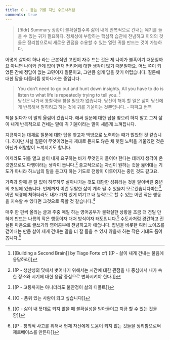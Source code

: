 ```yaml
---
title: O - 듣는 귀를 지닌 수도사처럼
comments: true
---
```


> [!tldr] Summary
> 상황이 불확실할수록 삶이 내게 반복적으로 건내는 얘기를 들을 수 있는 귀가 필요하다. 
> 정체성에 부합하는 핵심적 습관에 전념하고 이외의 것들은 정리함으로써 새로운 관점을 수용할 수 있는 열린 귀를 만드는 것이 가능하다.

어떻게 살아야 하나 라는 근본적인 고민이 자주 드는 것은 제 나이가 불혹이기 때문일까요 아니면 나이와 관계 없이 현재 커리어에 대한 생각이 많기 때문일까요. 어느 쪽이 되었든 간에 정답이 없는 고민이자 질문이고, 그만큼 쉽게 답을 찾기 어렵습니다. 질문에 대한 답을 더듬더듬 찾아나가는 중입니다.

>You don’t need to go out and hunt down insights. All you have to do is listen to what life is repeatedly trying to tell you. [^1] <br>당신은 나가서 통찰력을 찾을 필요가 없습니다. 당신이 해야 할 일은 삶이 당신에게 반복해서 말하려고 하는 것에 귀를 기울이는 것뿐입니다. - 파파고 번역

책을 읽다가 이 말의 울림이 컸습니다. 애써 질문에 대한 답을 찾으려 하지 말고 그저 삶이 내게 반복적으로 건네는 말에 귀 기울이라는 말이 새롭게 느껴집니다. 

지금까지는 대체로 질문에 대한 답을 찾고자 백방으로 노력하는 때가 많았던 것 같습니다. 하지만 사실 질문이 무엇이었는지 제대로 듣지도 않은 채 헛된 노력을 기울였던 것은 아닌가 허탈함이 느껴지기도 합니다.

이제라도 귀를 열고 삶이 내게 요구하는 바가 무엇인지 들어야 한다는 데까지 생각이 온 것만으로도 다행이라는 생각이 듭니다.[^2] 종교적으로는 자신이 원하는 것을 읊어대는 기도가 아니라 하느님의 말을 듣고자 하는 기도로 전향이 이루어지는 중인 것도 같고요.

가족과 함께 큰 탈 없이 하루하루 살아나가는 것도 대단한 성취라는 것을 알아버린 중년의 초입에 있습니다. 언제까지 이런 무탈한 삶이 계속 될 수 있을지 모르겠습니다마는[^3], 어떤 역경에 처하더라도 내가 가치 있게 여기고 내 능력으로 할 수 있는 어떤 작은 행동을 지속할 수 있다면 그것으로 족할 것 같습니다.[^4] 

매주 한 편씩 올리는 글과 주중 매일 하는 영어공부가 불확실한 상황을 조금 더 견딜 만하게 만드는 나름의 작은 행동이자 대처 방식이자 태도입니다.[^5] 수도사처럼 경건하고 진실된 마음으로 글쓰기와 영어공부에 전념하고자 애씁니다. 잡념을 비롯한 여러 노이즈를 걷어내는 만큼 삶이 제게 건내는 말을 더 잘 들을 수 있지 않을까 하는 작은 기대도 품어 봅니다.[^6]

[^1]: [[Building a Second Brain]] by Tiago Forte cf) [[P - 삶이 내게 건내는 물음에 응답하라]]
[^2]: [[P - 생산성의 덫에서 벗어나기 위해서는 시간에 대한 관점을 나 중심에서 내가 속한 장소와 시기에 대한 응답 중심으로 변화시켜야 한다.]]
[^3]: [[P - 고통까지는 아니더라도 불안정이 삶의 디폴트]]
[^4]: [[O - 품위 있는 사람이 되고 싶습니다]]
[^5]: [[O - 삶이 내 뜻대로 되지 않을 때 불확실성을 받아들이고 지금 할 수 있는 것을 함]]
[^6]: [[P - 창의적 사고를 위해서 현재 자신에게 도움이 되지 않는 것들을 정리함으로써 제로베이스를 만든다]]